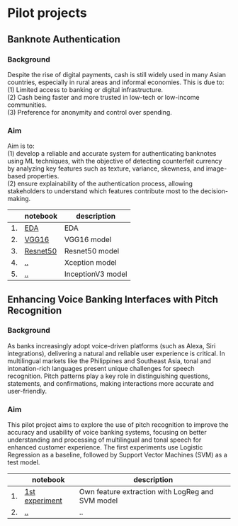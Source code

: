 # Pilot projects

## Banknote Authentication
### Background
Despite the rise of digital payments, cash is still widely used in many Asian countries, especially in rural areas and informal economies. This is due to:
<br> (1) Limited access to banking or digital infrastructure.
<br> (2) Cash being faster and more trusted in low-tech or low-income communities.
<br> (3) Preference for anonymity and control over spending.

### Aim
Aim is to:
<br> (1) develop a reliable and accurate system for authenticating banknotes using ML techniques, with the objective of detecting counterfeit currency by analyzing key features such as texture, variance, skewness, and image-based properties.
<br> (2) ensure explainability of the authentication process, allowing stakeholders to understand which features contribute most to the decision-making.


|   | notebook                      | description                    |
|---|-------------------------------|--------------------------------|
|1. |[EDA](https://github.com/doscsy12/ADI_projects/blob/main/PILOT/EDA.ipynb) | EDA | 
|2. |[VGG16](https://github.com/doscsy12/ADI_projects/blob/main/PILOT/VGG16_model.ipynb) | VGG16 model |
|3. |[Resnet50](https://github.com/doscsy12/ADI_projects/blob/main/PILOT/Resnet50_model.ipynb) | Resnet50 model |
|4. |[..]()  | Xception model |
|5. |[..]()  | InceptionV3 model |

## Enhancing Voice Banking Interfaces with Pitch Recognition

### Background
As banks increasingly adopt voice-driven platforms (such as Alexa, Siri integrations), delivering a natural and reliable user experience is critical. In multilingual markets like the Philippines and Southeast Asia, tonal and intonation-rich languages present unique challenges for speech recognition. Pitch patterns play a key role in distinguishing questions, statements, and confirmations, making interactions more accurate and user-friendly.

### Aim
This pilot project aims to explore the use of pitch recognition to improve the accuracy and usability of voice banking systems, focusing on better understanding and processing of multilingual and tonal speech for enhanced customer experience. The first experiments use Logistic Regression as a baseline, followed by Support Vector Machines (SVM) as a test model.

|   | notebook                      | description                    |
|---|-------------------------------|--------------------------------|
|1. |[1st experiment](https://github.com/doscsy12/ADI_projects/blob/main/PILOT/pitch_recognition.ipynb) | Own feature extraction with LogReg and SVM model |
|2. |[..]()  | .. |

